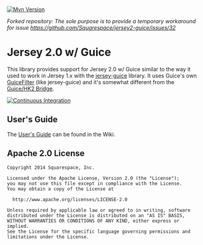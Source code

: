 [![Mvn Version](https://img.shields.io/maven-central/v/be.fluid-it.com.squarespace.jersey2-guice/jersey2-guice.svg)](http://search.maven.org/#artifactdetails%7Cbe.fluid-it.com.squarespace.jersey2-guice%7Cjersey2-guice%7C0.10-fix%7Cjar)

 *Forked repository: The sole purpose is to provide a temporary workaround for issue* 
 *https://github.com/Squarespace/jersey2-guice/issues/32* 


# Jersey 2.0 w/ Guice

This library provides support for Jersey 2.0 w/ Guice similar to the way it used to work in Jersey 1.x with the [jersey-guice](https://jersey.java.net/nonav/apidocs/1.8/contribs/jersey-guice/com/sun/jersey/guice/spi/container/servlet/package-summary.html) library. It uses Guice's own [GuiceFilter](https://google-guice.googlecode.com/git/javadoc/com/google/inject/servlet/GuiceFilter.html) (like jersey-guice) and it's somewhat different from the [Guice/HK2 Bridge](https://hk2.java.net/guice-bridge).

[![Continuous Integration](https://travis-ci.org/Squarespace/jersey2-guice.svg?branch=master)](https://travis-ci.org/Squarespace/jersey2-guice)

## User's Guide

The [User's Guide](https://github.com/Squarespace/jersey2-guice/wiki) can be found in the Wiki.

## Apache 2.0 License

    Copyright 2014 Squarespace, Inc.
    
    Licensed under the Apache License, Version 2.0 (the "License");
    you may not use this file except in compliance with the License.
    You may obtain a copy of the License at
  
      http://www.apache.org/licenses/LICENSE-2.0
  
    Unless required by applicable law or agreed to in writing, software
    distributed under the License is distributed on an "AS IS" BASIS,
    WITHOUT WARRANTIES OR CONDITIONS OF ANY KIND, either express or implied.
    See the License for the specific language governing permissions and
    limitations under the License.

